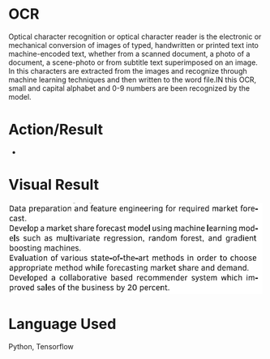 # OCR
Optical character recognition or optical character reader is the electronic or mechanical conversion of images of typed, handwritten or printed text into machine-encoded text, whether from a scanned document, a photo of a document, a scene-photo or from subtitle text superimposed on an image.
In this characters are extracted from the images and recognize through machine learning techniques and then written to the word file.IN this OCR, small and capital alphabet and 0-9 numbers are been recognized by the model. 

# Action/Result
- 

# Visual Result
<p align="center">
<img src="images/test_image.png" width=500 />
</p>

# Language Used
Python, Tensorflow

